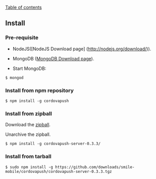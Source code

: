 [Table of contents](https://github.com/smile-mobile/cordovapush/tree/master/server/docs#table-of-contents)

## Install

### Pre-requisite

+ NodeJS([NodeJS Download page] (http://nodejs.org/download/)).

+ MongoDB ([MongoDB Download page](http://www.mongodb.org/downloads)).

+ Start MongoDB:
```shell
$ mongod
```

### Install from npm repository

```shell
$ npm install -g cordovapush
```

### Install from zipball

Download the [zipball](https://github.com/downloads/smile-mobile/cordovapush/cordovapush-server-0.3.3.zip).

Unarchive the zipball.

```shell
$ npm install -g cordovapush-server-0.3.3/
```

### Install from tarball

```shell
$ sudo npm install -g https://github.com/downloads/smile-mobile/cordovapush/cordovapush-server-0.3.3.tgz
```